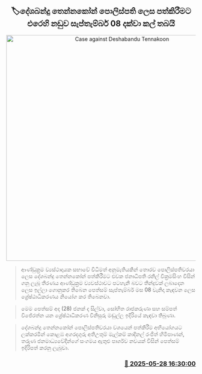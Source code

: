 <p align='center'><b><h2 align='center' title='Case against Deshabandu Tennakoon's appointment as IGP adjourned until September 8'>🏷දේශබන්දු තෙන්නකෝන් පොලිස්පති ලෙස පත්කිරීමට එරෙහි නඩුව සැප්තැම්බර් 08 දක්වා කල් තබයි</h2></b></p>
<p align='center'><img src='https://helakuru.sgp1.cdn.digitaloceanspaces.com/esana/images/lib/court-2[1].jpg' width='600' alt='Case against Deshabandu Tennakoon's appointment as IGP adjourned until September 8'></p>

> ආණ්ඩුක්‍රම ව්‍යස්ථාදායක සභාවේ විධිමත් අනුමැතියකින් තොරව පොලිස්පතිවරයා ලෙස දේශබන්දු තෙන්නකෝන් පත්කිරීමට එවක ජනාධිපති රනිල් වික්‍රමසිංහ විසින් ගනු ලැබූ තීරණය ආණ්ඩුක්‍රම ව්‍යවස්ථාවට පටහැනි බවට තීන්දුවක් ලබාදෙන ලෙස ඉල්ලා ගොනුකර තිබෙන පෙත්සම් සැප්තැම්බර් මස 08 වැනිදා කැඳවන ලෙස ශ්‍රේෂ්ඨාධිකරණය නියෝග කර තිබෙනවා.

> මෙම පෙත්සම් අද (28) ජනක් ද සිල්වා, සෝභිත රාජකරුණා සහ සම්පත් විජේරත්න යන ශ්‍රේෂ්ඨාධිකරණ විනිසුරු මඬුල්ල ඉදිරියේ කැඳවා තිබුණා.

> දේශබන්දු තෙන්නකෝන් පොලිස්පතිවරයා වශයෙන් පත්කිරීම අභියෝගයට ලක්කරමින් කොළඹ අගරදගුරු අතිඋතුම් මැල්කම් කාදිනල් රංජිත් හිමිපාණන්, තරුණ ජනමාධ්‍යවේදීන්ගේ සංගමය ඇතුළු පාර්ශව නවයක් විසින් පෙත්සම් ඉදිරිපත් කරනු ලැබුවා.



<h3 align='right'><a href='https://www.helakuru.lk/esana/p/110503/'>📅 2025-05-28 16:30:00</a></h3>
